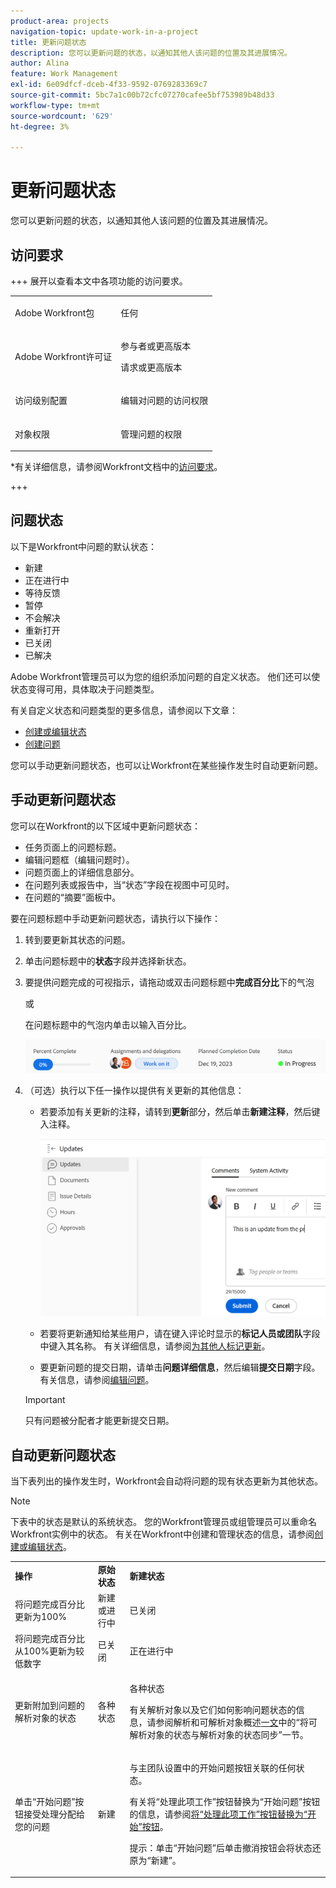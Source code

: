 ```yaml
---
product-area: projects
navigation-topic: update-work-in-a-project
title: 更新问题状态
description: 您可以更新问题的状态，以通知其他人该问题的位置及其进展情况。
author: Alina
feature: Work Management
exl-id: 6e09dfcf-dceb-4f33-9592-0769283369c7
source-git-commit: 5bc7a1c00b72cfc07270cafee5bf753989b48d33
workflow-type: tm+mt
source-wordcount: '629'
ht-degree: 3%

---
```


# 更新问题状态

<!--Audited: 01/2024-->

您可以更新问题的状态，以通知其他人该问题的位置及其进展情况。

## 访问要求

+++ 展开以查看本文中各项功能的访问要求。 

<table style="table-layout:auto"> 
 <col> 
 <col> 
 <tbody> 
  <tr> 
   <td role="rowheader">Adobe Workfront包</td> 
   <td> <p>任何</p> </td> 
  </tr> 
  <tr> 
   <td role="rowheader">Adobe Workfront许可证</td> 
   <td> <p>参与者或更高版本</p>
   <p>请求或更高版本</p>
   </td> 
  </tr> 
  <tr> 
   <td role="rowheader">访问级别配置</td> 
   <td> <p>编辑对问题的访问权限</p> </td> 
  </tr> 
  <tr> 
   <td role="rowheader">对象权限</td> 
   <td> <p>管理问题的权限</p> </td> 
  </tr> 
 </tbody> 
</table>

*有关详细信息，请参阅Workfront文档中的[访问要求](/help/quicksilver/administration-and-setup/add-users/access-levels-and-object-permissions/access-level-requirements-in-documentation.md)。

+++

<!--Old:

<table style="table-layout:auto"> 
 <col> 
 <col> 
 <tbody> 
  <tr> 
   <td role="rowheader">Adobe Workfront plan</td> 
   <td> <p>Any</p> </td> 
  </tr> 
  <tr> 
   <td role="rowheader">Adobe Workfront license*</td> 
   <td> <p>New: Contributor or higher</p>
   Or
   <p>Current: Request or higher</p>
   </td> 
  </tr> 
  <tr> 
   <td role="rowheader">Access level configurations</td> 
   <td> <p>Edit access to Issues</p> </td> 
  </tr> 
  <tr> 
   <td role="rowheader">Object permissions</td> 
   <td> <p>Manage permissions to the issue</p> </td> 
  </tr> 
 </tbody> 
</table>-->

## 问题状态

以下是Workfront中问题的默认状态：

* 新建
* 正在进行中
* 等待反馈
* 暂停
* 不会解决
* 重新打开
* 已关闭
* 已解决

Adobe Workfront管理员可以为您的组织添加问题的自定义状态。 他们还可以使状态变得可用，具体取决于问题类型。

有关自定义状态和问题类型的更多信息，请参阅以下文章：

* [创建或编辑状态](../../../administration-and-setup/customize-workfront/creating-custom-status-and-priority-labels/create-or-edit-a-status.md)
* [创建问题](../../../manage-work/issues/manage-issues/create-issues.md)

您可以手动更新问题状态，也可以让Workfront在某些操作发生时自动更新问题。

## 手动更新问题状态

您可以在Workfront的以下区域中更新问题状态：

* 任务页面上的问题标题。
* 编辑问题框（编辑问题时）。
* 问题页面上的详细信息部分。
* 在问题列表或报告中，当“状态”字段在视图中可见时。
* 在问题的“摘要”面板中。

要在问题标题中手动更新问题状态，请执行以下操作：

1. 转到要更新其状态的问题。
1. 单击问题标题中的&#x200B;**状态**&#x200B;字段并选择新状态。
1. 要提供问题完成的可视指示，请拖动或双击问题标题中&#x200B;**完成百分比**&#x200B;下的气泡

   或

   在问题标题中的气泡内单击以输入百分比。

   ![](assets/nwe-updatetaskpercentinheader-350x54.png)

1. （可选）执行以下任一操作以提供有关更新的其他信息：

   * 若要添加有关更新的注释，请转到&#x200B;**更新**&#x200B;部分，然后单击&#x200B;**新建注释**，然后键入注释。

     ![](assets/nwe-issue-update-stream-message-box-350x125.png)

   * 若要将更新通知给某些用户，请在键入评论时显示的&#x200B;**标记人员或团队**&#x200B;字段中键入其名称。 有关详细信息，请参阅[为其他人标记更新](../../../workfront-basics/updating-work-items-and-viewing-updates/tag-others-on-updates.md)。
   * 要更新问题的提交日期，请单击&#x200B;**问题详细信息**，然后编辑&#x200B;**提交日期**&#x200B;字段。 有关信息，请参阅[编辑问题](/help/quicksilver/manage-work/issues/manage-issues/edit-issues.md)。


   >[!IMPORTANT]
   >
   >  只有问题被分配者才能更新提交日期。



<!--Old instructions, in old commenting: 

When you are updating an issue status, you can also add an explanation about the new status and change other issue information such as the commit date.

1. Go to an issue that you are assigned to for which you want to update the status.
1. Click the **Status** field in the issue header and select a new status.

   ![](assets/nwe-issue-status-expanded-in-header-350x370.png)

1. To provide a visual indication of issue completion, drag or double-click the bubble under **Percent Complete** in the header of the issue.

   Or

   Click inside the bubble in the header of the issue to enter a percentage.

   ![](assets/nwe-updatetaskpercentinheader-350x54.png)

-->

## 自动更新问题状态

当下表列出的操作发生时，Workfront会自动将问题的现有状态更新为其他状态。

>[!NOTE]
>
>下表中的状态是默认的系统状态。 您的Workfront管理员或组管理员可以重命名Workfront实例中的状态。 有关在Workfront中创建和管理状态的信息，请参阅[创建或编辑状态](../../../administration-and-setup/customize-workfront/creating-custom-status-and-priority-labels/create-or-edit-a-status.md)。

<table style="table-layout:auto"> 
 <col> 
 <col> 
 <col> 
 <tbody> 
  <tr> 
   <td><b>操作</b></td> 
   <td><b>原始状态</b></td> 
   <td><b>新建状态</b></td> 
  </tr> 
  <tr> 
   <td>将问题完成百分比更新为100%</td> 
   <td>新建或进行中</td> 
   <td>已关闭</td> 
  </tr> 
  <tr> 
   <td>将问题完成百分比从100%更新为较低数字</td> 
   <td>已关闭 </td> 
   <td>正在进行中</td> 
  </tr> 
  <tr> 
   <td>更新附加到问题的解析对象的状态</td> 
   <td>各种状态</td> 
   <td> <p>各种状态</p> <p>有关解析对象以及它们如何影响问题状态的信息，请参阅解析和可解析对象概述<a href="../../../manage-work/issues/convert-issues/resolving-and-resolvable-objects.md" class="MCXref xref">一文</a>中的“将可解析对象的状态与解析对象的状态同步”一节。</p> </td> 
  </tr> 
  <tr data-mc-conditions=""> 
   <td><span>单击“开始问题”按钮接受处理分配给您的问题</span> </td> 
   <td><span>新建</span> </td> 
   <td> <p>与主团队设置中的开始问题按钮关联的任何状态。 </p> <p>有关将“处理此项工作”按钮替换为“开始问题”按钮的信息，请参阅<span href="../../../people-teams-and-groups/create-and-manage-teams/work-on-it-button-to-start-button.md"><a href="../../../people-teams-and-groups/create-and-manage-teams/work-on-it-button-to-start-button.md" class="MCXref xref">将“处理此项工作”按钮替换为“开始”按钮</a></span><span>。</span> </p> <p>提示：单击“开始问题”后单击<span data-mc-conditions="QuicksilverOrClassic.Quicksilver">撤消按钮</span>会将状态还原为“新建”。 </p> </td> 
  </tr> 
 </tbody> 
</table>
